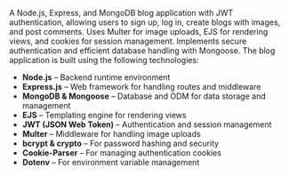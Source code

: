 A Node.js, Express, and MongoDB blog application with JWT authentication, allowing users to sign up, log in, create blogs with images, and post comments. Uses Multer for image uploads, EJS for rendering views, and cookies for session management. Implements secure authentication and efficient database handling with Mongoose.
The blog application is built using the following technologies:  

- **Node.js** – Backend runtime environment  
- **Express.js** – Web framework for handling routes and middleware  
- **MongoDB & Mongoose** – Database and ODM for data storage and management  
- **EJS** – Templating engine for rendering views  
- **JWT (JSON Web Token)** – Authentication and session management  
- **Multer** – Middleware for handling image uploads  
- **bcrypt & crypto** – For password hashing and security  
- **Cookie-Parser** – For managing authentication cookies  
- **Dotenv** – For environment variable management
